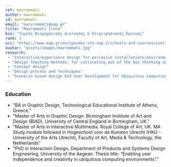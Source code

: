 ```yaml
---
ref: mavrommati
author: mavrommati
id: mavrommati
email: "marvrommati@eap.gr"
title: "Mavrommati Irene"
bio: "Τομέας Βιομηχανικής Διοίκησης & Επιχειρησιακής Έρευνας"
rank: 3
uri: "https://www.eap.gr/en/spoudes-sto-eap-2/schools-and-courses/sxoli-efarmosmenwn-texnwn/234-more-of-school-of-applied-arts/2015-6fa1426f37effb03de07102ada6b98c6"
avatar: "assets/images/mavrommati.jpg"
research:
 - "Interaction/experience design for pervasive installations/environments"
 - "Design Teaching methods: for cultivating out of the box thinking and fostering creativity"
 - "Concept design"
 - "Design process and techniques"
 - "Scenario based design End User Development for Ubiquitous Computing"
---
```


### Education
  - "BA in Graphic Design, Technological Educational Institute of Athens, Greece."
  - "Master of Arts in Graphic Design. Birmingham Institute of Art and Design (BIAD), University of Central England in Birmingham, UK."
  - "Master of Arts in Interactive Multimedia. Royal College of Art, UK. MA Study module followed in Hogeschool voor de Kunsten Utrecht (HKU - University of the Arts Utrecht), Faculty of Art, Media & Technology, the Netherlands"
  - "PhD in Interaction Design, Department of Products and Systems Design Engineering, University of the Aegean. Thesis title: “Enabling user independence and creativity in ubiquitous computing environments”."